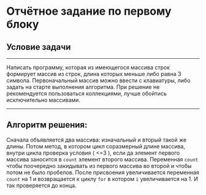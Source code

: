 # Отчётное задание по первому блоку
## Условие задачи 
____ 
Написать программу, которая из имеющегося массива строк формирует массив из строк, длина которых меньше либо равна 3 символа. Первоначальный массив можно ввести с клавиатуры, либо задать на старте выполнения алгоритма. При решение не рекомендуется пользоваться коллекциями, лучше обойтись исключительно массивами.
 _____
 ## Алгоритм решения:
Сначала объявляется два массива: изначальный и вторый такой же длины. Потом метод, в котором цикл соразмерный длине массива, внутри цикла проверка условия ( <=3 ), если да элемент первого массива заносится в `count` элемент второго массива. Переменная `count` чтобы поочередно закидывать из первого массива во второй и чтобы потом не было пробелов. После присвоения увеличивается переменная `count` на 1 и возвращается к циклу `for` в котором `i` увеличивается на 1. И так проверяется до конца.
